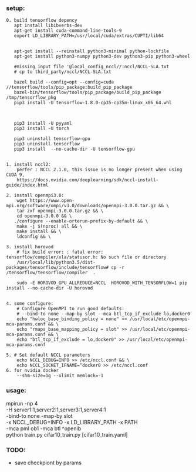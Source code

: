 
###  setup:
    0. build tensorflow depency
       apt install libibverbs-dev
       apt-get install cuda-command-line-tools-9
       export LD_LIBRARY_PATH=/usr/local/cuda/extras/CUPTI/lib64
       

       apt-get install --reinstall python3-minimal python-lockfile
       apt-get install python3-numpy python3-dev python3-pip python3-wheel
       
       #missing input file '@local_config_nccl//:nccl/NCCL-SLA.txt
       # cp to third_party/nccl/NCCL-SLA.txt
       
       bazel build --config=opt --config=cuda //tensorflow/tools/pip_package:build_pip_package
       bazel-bin/tensorflow/tools/pip_package/build_pip_package /tmp/tensorflow_pkg
       pip3 install -U tensorflow-1.8.0-cp35-cp35m-linux_x86_64.whl 

 

       pip3 install -U pyyaml
       pip3 install -U torch
    
       pip3 uninstall tensorflow-gpu
       pip3 uninstall tensorflow
       pip3 install  --no-cache-dir -U tensorflow-gpu
    

    1. install nccl2: 
        perfer : NCCL 2.1.0, this issue is no longer present when using CUDA 9,
        https://docs.nvidia.com/deeplearning/sdk/nccl-install-guide/index.html
  
    2. install openmpi3.0:
        wget https://www.open-mpi.org/software/ompi/v3.0/downloads/openmpi-3.0.0.tar.gz && \
        tar zxf openmpi-3.0.0.tar.gz && \
        cd openmpi-3.0.0 && \
       ./configure --enable-orterun-prefix-by-default && \
        make -j $(nproc) all && \
        make install && \
        ldconfig && \
   
    3. install horovod
        # fix build error: : fatal error: tensorflow/compiler/xla/statusor.h: No such file or directory
        /usr/local/lib/python3.5/dist-packages/tensorflow/include/tensorflow# cp -r /tensorflow/tensorflow/compiler  .

        sudo -E HOROVOD_GPU_ALLREDUCE=NCCL  HOROVOD_WITH_TENSORFLOW=1 pip install --no-cache-dir -U horovod


    4. some configure:
        # Configure OpenMPI to run good defaults:
        # --bind-to none --map-by slot --mca btl_tcp_if_exclude lo,docker0
        echo "hwloc_base_binding_policy = none" >> /usr/local/etc/openmpi-mca-params.conf && \
        echo "rmaps_base_mapping_policy = slot" >> /usr/local/etc/openmpi-mca-params.conf && \
        echo "btl_tcp_if_exclude = lo,docker0" >> /usr/local/etc/openmpi-mca-params.conf
    
    5. # Set default NCCL parameters
        echo NCCL_DEBUG=INFO >> /etc/nccl.conf && \
        echo NCCL_SOCKET_IFNAME=^docker0 >> /etc/nccl.conf
    6. for nvidia docker 
        --shm-size=1g --ulimit memlock=-1

    



###  usage:
   mpirun -np 4 \
    -H server1:1,server2:1,server3:1,server4:1 \
    -bind-to none -map-by slot \
    -x NCCL_DEBUG=INFO -x LD_LIBRARY_PATH -x PATH \
    -mca pml ob1 -mca btl ^openib \
    python train.py
    cifar10_train.py [cifar10_train.yaml]

### TODO: 
 - save checkpiont by params
